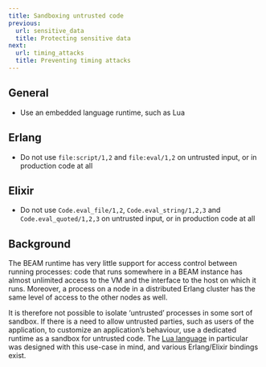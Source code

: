 ```yaml
---
title: Sandboxing untrusted code
previous:
  url: sensitive_data
  title: Protecting sensitive data
next:
  url: timing_attacks
  title: Preventing timing attacks
---
```


## General

* Use an embedded language runtime, such as Lua

## Erlang

* Do not use `file:script/1,2` and `file:eval/1,2` on untrusted input, or in production code at all

## Elixir
* Do not use `Code.eval_file/1,2`, `Code.eval_string/1,2,3` and `Code.eval_quoted/1,2,3` on untrusted input, or in production code at all

## Background

The BEAM runtime has very little support for access control between running processes: code that runs somewhere in a BEAM instance has almost unlimited access to the VM and the interface to the host on which it runs. Moreover, a process on a node in a distributed Erlang cluster has the same level of access to the other nodes as well.

It is therefore not possible to isolate ‘untrusted’ processes in some sort of sandbox. If there is a need to allow untrusted parties, such as users of the application, to customize an application’s behaviour, use a dedicated runtime as a sandbox for untrusted code. The [Lua language](https://www.lua.org) in particular was designed with this use-case in mind, and various Erlang/Elixir bindings exist.
